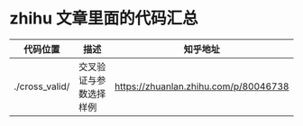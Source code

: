 # zhihu 文章里面的代码汇总


代码位置 | 描述 | 知乎地址 | 
-|-|-|
./cross_valid/ | 交叉验证与参数选择样例|   https://zhuanlan.zhihu.com/p/80046738|


